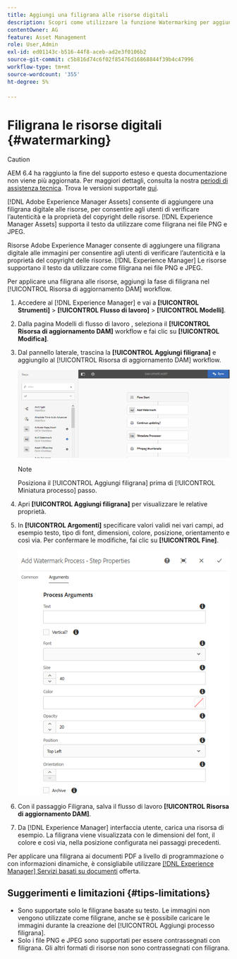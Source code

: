 ```yaml
---
title: Aggiungi una filigrana alle risorse digitali
description: Scopri come utilizzare la funzione Watermarking per aggiungere una filigrana digitale alle risorse.
contentOwner: AG
feature: Asset Management
role: User,Admin
exl-id: ed01143c-b516-44f8-aceb-ad2e3f0106b2
source-git-commit: c5b816d74c6f02f85476d16868844f39b4c47996
workflow-type: tm+mt
source-wordcount: '355'
ht-degree: 5%

---
```


# Filigrana le risorse digitali {#watermarking}

>[!CAUTION]
>
>AEM 6.4 ha raggiunto la fine del supporto esteso e questa documentazione non viene più aggiornata. Per maggiori dettagli, consulta la nostra [periodi di assistenza tecnica](https://helpx.adobe.com/it/support/programs/eol-matrix.html). Trova le versioni supportate [qui](https://experienceleague.adobe.com/docs/).

[!DNL Adobe Experience Manager Assets] consente di aggiungere una filigrana digitale alle risorse, per consentire agli utenti di verificare l’autenticità e la proprietà del copyright delle risorse. [!DNL Experience Manager Assets] supporta il testo da utilizzare come filigrana nei file PNG e JPEG.

Risorse Adobe Experience Manager consente di aggiungere una filigrana digitale alle immagini per consentire agli utenti di verificare l’autenticità e la proprietà del copyright delle risorse. [!DNL Experience Manager] Le risorse supportano il testo da utilizzare come filigrana nei file PNG e JPEG.

Per applicare una filigrana alle risorse, aggiungi la fase di filigrana nel [!UICONTROL Risorsa di aggiornamento DAM] workflow.

1. Accedere al [!DNL Experience Manager] e vai a **[!UICONTROL Strumenti]** > **[!UICONTROL Flusso di lavoro]** > **[!UICONTROL Modelli]**.
1. Dalla pagina Modelli di flusso di lavoro , seleziona il **[!UICONTROL Risorsa di aggiornamento DAM]** workflow e fai clic su **[!UICONTROL Modifica]**.

1. Dal pannello laterale, trascina la **[!UICONTROL Aggiungi filigrana]** e aggiungilo al [!UICONTROL Risorsa di aggiornamento DAM] workflow.

   ![Trascina il passaggio Aggiungi filigrana nel flusso di lavoro Aggiorna risorsa DAM](assets/add_watermark_step_aem_assets.png)

   >[!NOTE]
   >
   >Posiziona il [!UICONTROL Aggiungi filigrana] prima di [!UICONTROL Miniatura processo] passo.

1. Apri **[!UICONTROL Aggiungi filigrana]** per visualizzare le relative proprietà.
1. In **[!UICONTROL Argomenti]** specificare valori validi nei vari campi, ad esempio testo, tipo di font, dimensioni, colore, posizione, orientamento e così via. Per confermare le modifiche, fai clic su **[!UICONTROL Fine]**.

   ![Fornisci gli argomenti nel passaggio Aggiungi filigrana in Assets](assets/arguments_add_watermark_aem_assets.png)

1. Con il passaggio Filigrana, salva il flusso di lavoro **[!UICONTROL Risorsa di aggiornamento DAM]**.
1. Da [!DNL Experience Manager] interfaccia utente, carica una risorsa di esempio. La filigrana viene visualizzata con le dimensioni del font, il colore e così via, nella posizione configurata nei passaggi precedenti.

Per applicare una filigrana ai documenti PDF a livello di programmazione o con informazioni dinamiche, è consigliabile utilizzare [[!DNL Experience Manager] Servizi basati su documenti](/help/forms/using/overview-aem-document-services.md) offerta.

## Suggerimenti e limitazioni {#tips-limitations}

* Sono supportate solo le filigrane basate su testo. Le immagini non vengono utilizzate come filigrane, anche se è possibile caricare le immagini durante la creazione del [!UICONTROL Aggiungi processo filigrana].
* Solo i file PNG e JPEG sono supportati per essere contrassegnati con filigrana. Gli altri formati di risorse non sono contrassegnati con filigrana.
